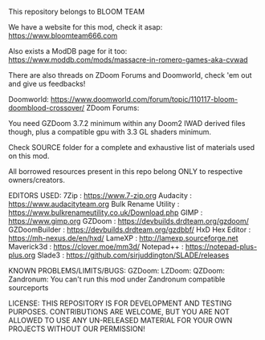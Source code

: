 This repository belongs to BLOOM TEAM

We have a website for this mod, check it asap: https://www.bloomteam666.com

Also exists a ModDB page for it too: https://www.moddb.com/mods/massacre-in-romero-games-aka-cvwad

There are also threads on ZDoom Forums and Doomworld, check 'em out and give us feedbacks!

Doomworld: https://www.doomworld.com/forum/topic/110117-bloom-doomblood-crossover/
ZDoom Forums:

You need GZDoom 3.7.2 minimum within any Doom2 IWAD derived files though, plus a compatible gpu with 3.3 GL shaders minimum.

Check SOURCE folder for a complete and exhaustive list of materials used on this mod.

All borrowed resources present in this repo belong ONLY to respective owners/creators.

EDITORS USED:
7Zip : https://www.7-zip.org
Audacity : https://www.audacityteam.org
Bulk Rename Utility : https://www.bulkrenameutility.co.uk/Download.php
GIMP : https://www.gimp.org
GZDoom : https://devbuilds.drdteam.org/gzdoom/
GZDoomBuilder : https://devbuilds.drdteam.org/gzdbbf/
HxD Hex Editor : https://mh-nexus.de/en/hxd/
LameXP : http://lamexp.sourceforge.net
Maverick3d : https://clover.moe/mm3d/
Notepad++ : https://notepad-plus-plus.org
Slade3 : https://github.com/sirjuddington/SLADE/releases

KNOWN PROBLEMS/LIMITS/BUGS:
GZDoom: 
LZDoom: 
QZDoom: 
Zandronum: You can't run this mod under Zandronum compatible sourceports

LICENSE:
THIS REPOSITORY IS FOR DEVELOPMENT AND TESTING PURPOSES. CONTRIBUTIONS ARE WELCOME, BUT YOU ARE NOT ALLOWED TO USE ANY UN-RELEASED MATERIAL FOR YOUR OWN PROJECTS WITHOUT OUR PERMISSION!
